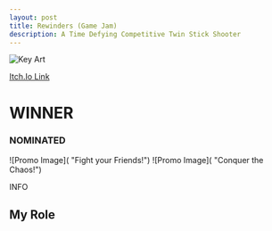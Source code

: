 ```yaml
---
layout: post
title: Rewinders (Game Jam)
description: A Time Defying Competitive Twin Stick Shooter
---
```

![Key Art]()

[Itch.Io Link](https://crater-364.itch.io/rewinders)

WINNER
============

### NOMINATED ###

![Promo Image]( "Fight your Friends!")
![Promo Image]( "Conquer the Chaos!")

INFO

My Role
------------
